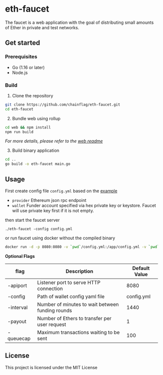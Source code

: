 # eth-faucet
The faucet is a web application with the goal of distributing small amounts of Ether in private and test networks.

## Get started
### Prerequisites

* Go (1.16 or later)
* Node.js

### Build

1. Clone the repository
```bash
git clone https://github.com/chainflag/eth-faucet.git
cd eth-faucet
```

2. Bundle web using rollup
```bash
cd web && npm install
npm run build
```
_For more details, please refer to the [web readme](https://github.com/chainflag/eth-faucet/blob/main/web/README.md)_  

3. Build binary application
```bash
cd ..
go build -o eth-faucet main.go
```

## Usage
First create config file `config.yml` based on the [example](https://github.com/chainflag/eth-faucet/blob/main/config.sample.yml)
* `provider` Ethereum json rpc endpoint
* `wallet` Funder account specified via hex private key or keystore. Faucet will use private key first if it is not empty.

then start the faucet server  
```
./eth-faucet -config config.yml
```
or run faucet using docker without the compiled binary  
```bash
docker run -d -p 8080:8080 -v `pwd`/config.yml:/app/config.yml -v `pwd`/keystore:/app/keystore chainflag/eth-faucet
```

**Optional Flags**

| flag      | Description                                      | Default Value
| --------- | ------------------------------------------------ | -------------
| -apiport  | Listener port to serve HTTP connection           | 8080
| -config   | Path of wallet config yaml file                  | config.yml
| -interval | Number of minutes to wait between funding rounds | 1440
| -payout   | Number of Ethers to transfer per user request    | 1
| -queuecap | Maximum transactions waiting to be sent          | 100

## License
This project is licensed under the MIT License
